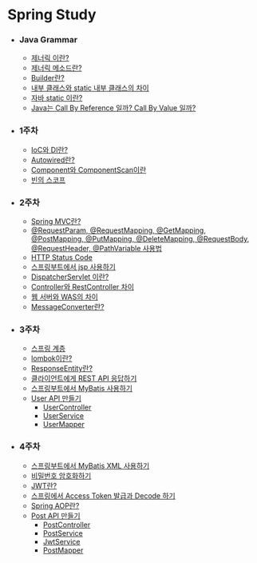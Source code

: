 # Spring Study

* ### Java Grammar
    * [제너릭 이란?](https://devlog-wjdrbs96.tistory.com/93)
    * [제너릭 메소드란?](https://devlog-wjdrbs96.tistory.com/201)
    * [Builder란?](https://devlog-wjdrbs96.tistory.com/207)
    * [내부 클래스와 static 내부 클래스의 차이](https://devlog-wjdrbs96.tistory.com/206)
    * [자바 static 이란?](https://devlog-wjdrbs96.tistory.com/34?category=882228)
    * [Java는 Call By Reference 일까? Call By Value 일까?](https://devlog-wjdrbs96.tistory.com/125?category=882228)
    


* ### 1주차
    * [IoC와 DI란?](https://devlog-wjdrbs96.tistory.com/165?category=882236)
    * [Autowired란?](https://devlog-wjdrbs96.tistory.com/166?category=882236)
    * [Component와 ComponentScan이란](https://devlog-wjdrbs96.tistory.com/167?category=882236)
    * [빈의 스코프](https://devlog-wjdrbs96.tistory.com/168?category=882236)

* ### 2주차
    * [Spring MVC란?]()
    * [@RequestParam, @RequestMapping, @GetMapping, @PostMapping, @PutMapping, @DeleteMapping, @RequestBody, @RequestHeader, @PathVariable 사용법](https://github.com/wjdrbs96/Spring_MVC/blob/master/src/main/markdown/annotation.md)
    * [HTTP Status Code](https://developer.mozilla.org/ko/docs/Web/HTTP/Status)
    * [스프링부트에서 jsp 사용하기](https://devlog-wjdrbs96.tistory.com/199)
    * [DispatcherServlet 이란?](https://devlog-wjdrbs96.tistory.com/179?category=882236)
    * [Controller와 RestController 차이](https://devlog-wjdrbs96.tistory.com/179?category=882236)
    * [웹 서버와 WAS의 차이](https://devlog-wjdrbs96.tistory.com/144?category=85852)
    * [MessageConverter란?]()
    

* ### 3주차
    * [스프링 계층](https://devlog-wjdrbs96.tistory.com/209) 
    * [lombok이란?](https://devlog-wjdrbs96.tistory.com/210)
    * [ResponseEntity란?](https://devlog-wjdrbs96.tistory.com/182?category=882974)
    * [클라이언트에게 REST API 응답하기](https://devlog-wjdrbs96.tistory.com/197?category=882974)
    * [스프링부트에서 MyBatis 사용하기](https://devlog-wjdrbs96.tistory.com/200?category=882690)
    * [User API 만들기](https://github.com/wjdrbs96/Spring_MVC/blob/master/src/main/markdown/userAPI.md)
        * [UserController](https://github.com/wjdrbs96/Spring_MVC/blob/master/src/main/java/com/example/demo/controller/UserController.java)
        * [UserService](https://github.com/wjdrbs96/Spring_MVC/blob/master/src/main/java/com/example/demo/service/UserService.java)
        * [UserMapper](https://github.com/wjdrbs96/Spring_MVC/blob/master/src/main/java/com/example/demo/mapper/UserMapper.java)
  
    
* ### 4주차

    * [스프링부트에서 MyBatis XML 사용하기](https://devlog-wjdrbs96.tistory.com/200)
    * [비밀번호 암호화하기](https://devlog-wjdrbs96.tistory.com/212)
    * [JWT란?](https://velopert.com/2389)
    * [스프링에서 Access Token 발급과 Decode 하기](https://devlog-wjdrbs96.tistory.com/204?category=882974)
    * [Spring AOP란?](https://github.com/wjdrbs96/Spring_MVC/blob/master/src/main/markdown/AOP.md)
    * [Post API 만들기](https://github.com/wjdrbs96/Spring_MVC/blob/master/src/main/markdown/postAPI.md)
        * [PostController](https://github.com/wjdrbs96/Spring_MVC/blob/master/src/main/java/com/example/demo/controller/PostController.java)
        * [PostService](https://github.com/wjdrbs96/Spring_MVC/blob/master/src/main/java/com/example/demo/service/PostService.java)
        * [JwtService](https://github.com/wjdrbs96/Spring_MVC/blob/master/src/main/java/com/example/demo/service/JwtService.java)
        * [PostMapper](https://github.com/wjdrbs96/Spring_MVC/blob/master/src/main/java/com/example/demo/mapper/PostMapper.java)
    